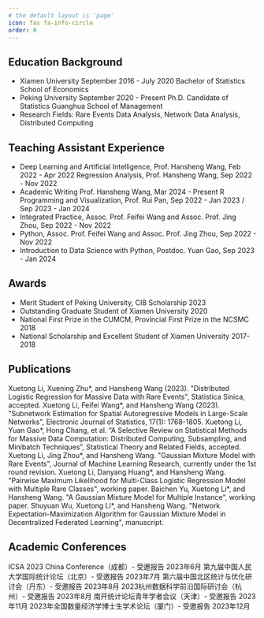 ```yaml
---
# the default layout is 'page'
icon: fas fa-info-circle
order: 0
---
```

## Education Background

- Xiamen University September 2016 - July 2020
  Bachelor of Statistics  School of Economics
- Peking University September 2020 - Present
  Ph.D. Candidate of Statistics  Guanghua School of Management
- Research Fields:
  Rare Events Data Analysis, Network Data Analysis, Distributed Computing

## Teaching Assistant Experience

- Deep Learning and Artificial Intelligence, Prof. Hansheng Wang, Feb 2022 - Apr 2022
  Regression Analysis, Prof. Hansheng Wang, Sep 2022 - Nov 2022
- Academic Writing Prof. Hansheng Wang, Mar 2024 - Present
  R Programming and Visualization, Prof. Rui Pan, Sep 2022 - Jan 2023 / Sep 2023 - Jan 2024
- Integrated Practice, Assoc. Prof. Feifei Wang and Assoc. Prof. Jing Zhou, Sep 2022 - Nov 2022
- Python, Assoc. Prof. Feifei Wang and Assoc. Prof. Jing Zhou, Sep 2022 - Nov 2022
- Introduction to Data Science with Python, Postdoc. Yuan Gao, Sep 2023 - Jan 2024

## Awards

- Merit Student of Peking University, CIB Scholarship 2023
- Outstanding Graduate Student of Xiamen University 2020
- National First Prize in the CUMCM, Provincial First Prize in the NCSMC 2018
- National Scholarship and Excellent Student of Xiamen University 2017-2018

## Publications

Xuetong Li, Xuening Zhu*, and Hansheng Wang (2023). "Distributed Logistic Regression for Massive Data with Rare Events", Statistica Sinica, accepted.
Xuetong Li, Feifei Wang*, and Hansheng Wang (2023). "Subnetwork Estimation for Spatial Autoregressive Models in Large-Scale Networks", Electronic Journal of Statistics, 17(1): 1768-1805.
Xuetong Li, Yuan Gao*, Hong Chang, et al. “A Selective Review on Statistical Methods for Massive Data Computation: Distributed Computing, Subsampling, and Minibatch Techniques”, Statistical Theory and Related Fields, accepted.
Xuetong Li, Jing Zhou*, and Hansheng Wang. "Gaussian Mixture Model with Rare Events", Journal of Machine Learning Research, currently under the 1st round revision.
Xuetong Li, Danyang Huang*, and Hansheng Wang. "Pairwise Maximum Likelihood for Multi-Class Logistic Regression Model with Multiple Rare Classes", working paper.
Baichen Yu, Xuetong Li*, and Hansheng Wang. "A Gaussian Mixture Model for Multiple Instance", working paper.
Shuyuan Wu, Xuetong Li*, and Hansheng Wang. "Network Expectation-Maximization Algorithm for Gaussian Mixture Model in Decentralized Federated Learning", manuscript.

## Academic Conferences

ICSA 2023 China Conference（成都）- 受邀报告 2023年6月
第九届中国人民大学国际统计论坛（北京）- 受邀报告 2023年7月
第六届中国北区统计与优化研讨会（丹东）- 受邀报告 2023年8月
2023杭州数据科学前沿国际研讨会（杭州）- 受邀报告 2023年8月
南开统计论坛青年学者会议（天津）- 受邀报告 2023年11月
2023年全国数量经济学博士生学术论坛（厦门）- 受邀报告 2023年12月

